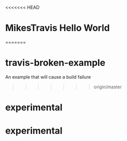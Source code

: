 <<<<<<< HEAD
# MikesTravis Hello World
=======
# travis-broken-example

An example that will cause a build failure
>>>>>>> origin/master
# experimental 
# experimental 
